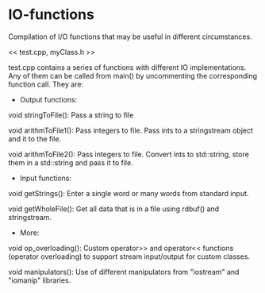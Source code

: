 # IO-functions

Compilation of I/O functions that may be useful in different circumstances.

<< test.cpp, myClass.h >>

test.cpp contains a series of functions with different IO implementations. Any of them can be called from main() by uncommenting the corresponding function call. They are:
- Output functions:

void stringToFile():    Pass a string to file

void arithmToFile1():   Pass integers to file. Pass ints to a stringstream object and it to the file.

void arithmToFile2():   Pass integers to file. Convert ints to std::string, store them in a std::string and pass it to file.

- Input functions:

void getStrings():      Enter a single word or many words from standard input.

void getWholeFile():    Get all data that is in a file using rdbuf() and stringstream.

- More:

void op_overloading():  Custom operator>> and operator<< functions (operator overloading) to support stream input/output for custom classes. 

void manipulators():    Use of different manipulators from "iostream" and "iomanip" libraries.
